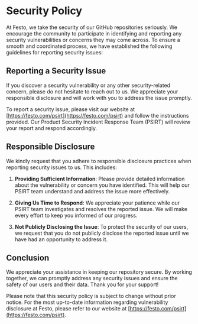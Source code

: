 # Security Policy

At Festo, we take the security of our GitHub repositories seriously. We encourage the community to participate in identifying and reporting any security vulnerabilities or concerns they may come across. To ensure a smooth and coordinated process, we have established the following guidelines for reporting security issues:

## Reporting a Security Issue

If you discover a security vulnerability or any other security-related concern, please do not hesitate to reach out to us. We appreciate your responsible disclosure and will work with you to address the issue promptly.

To report a security issue, please visit our website at [https://festo.com/psirt](https://festo.com/psirt) and follow the instructions provided. Our Product Security Incident Response Team (PSIRT) will review your report and respond accordingly.

## Responsible Disclosure

We kindly request that you adhere to responsible disclosure practices when reporting security issues to us. This includes:

1. **Providing Sufficient Information**: Please provide detailed information about the vulnerability or concern you have identified. This will help our PSIRT team understand and address the issue more effectively.

2. **Giving Us Time to Respond**: We appreciate your patience while our PSIRT team investigates and resolves the reported issue. We will make every effort to keep you informed of our progress.

3. **Not Publicly Disclosing the Issue**: To protect the security of our users, we request that you do not publicly disclose the reported issue until we have had an opportunity to address it.

## Conclusion

We appreciate your assistance in keeping our repository secure. By working together, we can promptly address any security issues and ensure the safety of our users and their data. Thank you for your support!

Please note that this security policy is subject to change without prior notice. For the most up-to-date information regarding vulnerability disclosure at Festo, please refer to our website at [https://festo.com/psirt](https://festo.com/psirt).
